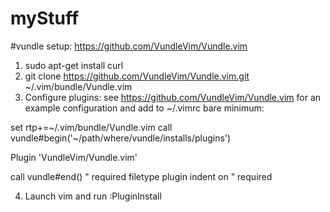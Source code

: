 # myStuff

#vundle setup:
https://github.com/VundleVim/Vundle.vim


1. sudo apt-get install curl
2. git clone https://github.com/VundleVim/Vundle.vim.git ~/.vim/bundle/Vundle.vim
3. Configure plugins: see https://github.com/VundleVim/Vundle.vim for an example configuration and add to ~/.vimrc
bare minimum:

set rtp+=~/.vim/bundle/Vundle.vim
call vundle#begin('~/path/where/vundle/installs/plugins')

Plugin 'VundleVim/Vundle.vim'

call vundle#end()            " required
filetype plugin indent on    " required

4. Launch vim and run :PluginInstall
